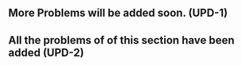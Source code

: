 ## More Problems will be added soon. (UPD-1)
## All the problems of of this section have been added (UPD-2)
